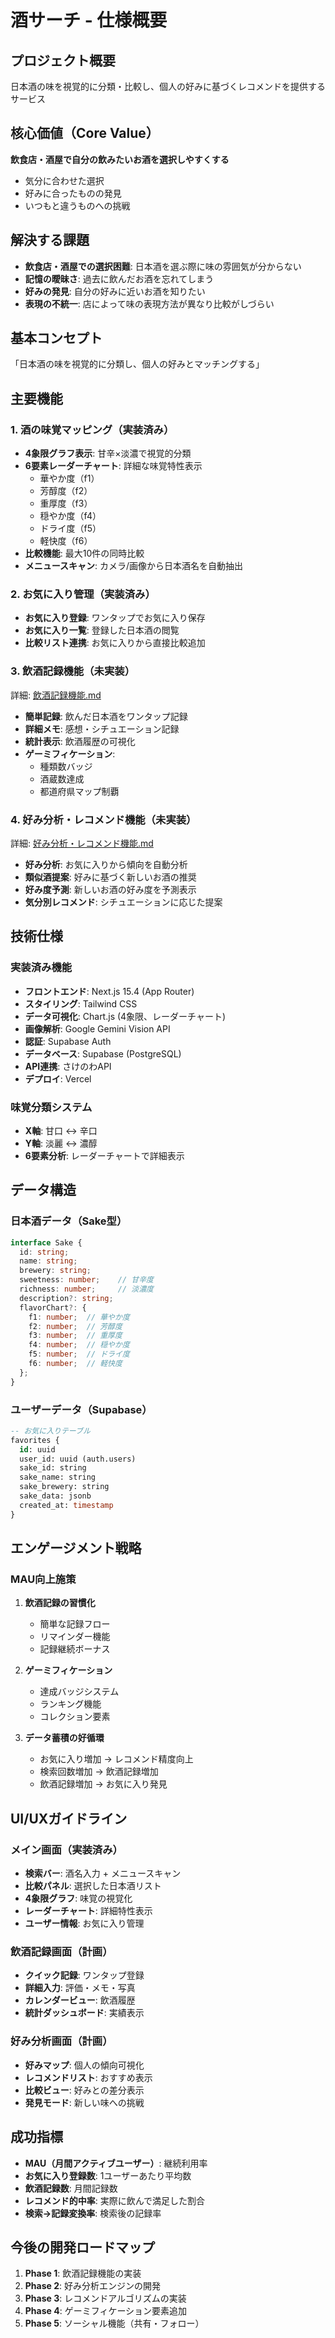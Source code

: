 # 酒サーチ - 仕様概要

## プロジェクト概要
日本酒の味を視覚的に分類・比較し、個人の好みに基づくレコメンドを提供するサービス

## 核心価値（Core Value）
**飲食店・酒屋で自分の飲みたいお酒を選択しやすくする**
- 気分に合わせた選択
- 好みに合ったものの発見
- いつもと違うものへの挑戦

## 解決する課題
- **飲食店・酒屋での選択困難**: 日本酒を選ぶ際に味の雰囲気が分からない
- **記憶の曖昧さ**: 過去に飲んだお酒を忘れてしまう
- **好みの発見**: 自分の好みに近いお酒を知りたい
- **表現の不統一**: 店によって味の表現方法が異なり比較がしづらい

## 基本コンセプト
「日本酒の味を視覚的に分類し、個人の好みとマッチングする」

## 主要機能

### 1. 酒の味覚マッピング（実装済み）
- **4象限グラフ表示**: 甘辛×淡濃で視覚的分類
- **6要素レーダーチャート**: 詳細な味覚特性表示
  - 華やか度（f1）
  - 芳醇度（f2）
  - 重厚度（f3）
  - 穏やか度（f4）
  - ドライ度（f5）
  - 軽快度（f6）
- **比較機能**: 最大10件の同時比較
- **メニュースキャン**: カメラ/画像から日本酒名を自動抽出

### 2. お気に入り管理（実装済み）
- **お気に入り登録**: ワンタップでお気に入り保存
- **お気に入り一覧**: 登録した日本酒の閲覧
- **比較リスト連携**: お気に入りから直接比較追加

### 3. 飲酒記録機能（未実装）
詳細: [飲酒記録機能.md](./飲酒記録機能.md)
- **簡単記録**: 飲んだ日本酒をワンタップ記録
- **詳細メモ**: 感想・シチュエーション記録
- **統計表示**: 飲酒履歴の可視化
- **ゲーミフィケーション**: 
  - 種類数バッジ
  - 酒蔵数達成
  - 都道府県マップ制覇

### 4. 好み分析・レコメンド機能（未実装）
詳細: [好み分析・レコメンド機能.md](./好み分析・レコメンド機能.md)
- **好み分析**: お気に入りから傾向を自動分析
- **類似酒提案**: 好みに基づく新しいお酒の推奨
- **好み度予測**: 新しいお酒の好み度を予測表示
- **気分別レコメンド**: シチュエーションに応じた提案

## 技術仕様

### 実装済み機能
- **フロントエンド**: Next.js 15.4 (App Router)
- **スタイリング**: Tailwind CSS
- **データ可視化**: Chart.js (4象限、レーダーチャート)
- **画像解析**: Google Gemini Vision API
- **認証**: Supabase Auth
- **データベース**: Supabase (PostgreSQL)
- **API連携**: さけのわAPI
- **デプロイ**: Vercel

### 味覚分類システム
- **X軸**: 甘口 ↔ 辛口
- **Y軸**: 淡麗 ↔ 濃醇
- **6要素分析**: レーダーチャートで詳細表示

## データ構造

### 日本酒データ（Sake型）
```typescript
interface Sake {
  id: string;
  name: string;
  brewery: string;
  sweetness: number;    // 甘辛度
  richness: number;     // 淡濃度
  description?: string;
  flavorChart?: {
    f1: number;  // 華やか度
    f2: number;  // 芳醇度
    f3: number;  // 重厚度
    f4: number;  // 穏やか度
    f5: number;  // ドライ度
    f6: number;  // 軽快度
  };
}
```

### ユーザーデータ（Supabase）
```sql
-- お気に入りテーブル
favorites {
  id: uuid
  user_id: uuid (auth.users)
  sake_id: string
  sake_name: string
  sake_brewery: string
  sake_data: jsonb
  created_at: timestamp
}
```

## エンゲージメント戦略

### MAU向上施策
1. **飲酒記録の習慣化**
   - 簡単な記録フロー
   - リマインダー機能
   - 記録継続ボーナス

2. **ゲーミフィケーション**
   - 達成バッジシステム
   - ランキング機能
   - コレクション要素

3. **データ蓄積の好循環**
   - お気に入り増加 → レコメンド精度向上
   - 検索回数増加 → 飲酒記録増加
   - 飲酒記録増加 → お気に入り発見

## UI/UXガイドライン

### メイン画面（実装済み）
- **検索バー**: 酒名入力 + メニュースキャン
- **比較パネル**: 選択した日本酒リスト
- **4象限グラフ**: 味覚の視覚化
- **レーダーチャート**: 詳細特性表示
- **ユーザー情報**: お気に入り管理

### 飲酒記録画面（計画）
- **クイック記録**: ワンタップ登録
- **詳細入力**: 評価・メモ・写真
- **カレンダービュー**: 飲酒履歴
- **統計ダッシュボード**: 実績表示

### 好み分析画面（計画）
- **好みマップ**: 個人の傾向可視化
- **レコメンドリスト**: おすすめ表示
- **比較ビュー**: 好みとの差分表示
- **発見モード**: 新しい味への挑戦

## 成功指標
- **MAU（月間アクティブユーザー）**: 継続利用率
- **お気に入り登録数**: 1ユーザーあたり平均数
- **飲酒記録数**: 月間記録数
- **レコメンド的中率**: 実際に飲んで満足した割合
- **検索→記録変換率**: 検索後の記録率

## 今後の開発ロードマップ
1. **Phase 1**: 飲酒記録機能の実装
2. **Phase 2**: 好み分析エンジンの開発
3. **Phase 3**: レコメンドアルゴリズムの実装
4. **Phase 4**: ゲーミフィケーション要素追加
5. **Phase 5**: ソーシャル機能（共有・フォロー）